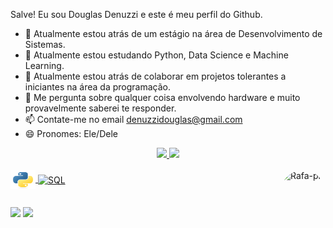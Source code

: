 
Salve! Eu sou Douglas Denuzzi e este é meu perfil do Github.

- 🔭 Atualmente estou atrás de um estágio na área de Desenvolvimento de Sistemas.
- 🌱 Atualmente estou estudando Python, Data Science e Machine Learning.
- 👯 Atualmente estou atrás de colaborar em projetos tolerantes a iniciantes na área da programação.
- 💬 Me pergunta sobre qualquer coisa envolvendo hardware e muito provavelmente saberei te responder.
- 📫 Contate-me no email denuzzidouglas@gmail.com
- 😄 Pronomes: Ele/Dele

<div align="center">
  <a href="https://github.com/karpaguy">
  <img height="130em" src="https://github-readme-stats.vercel.app/api?username=karpaguy&show_icons=true&theme=algolia&include_all_commits=true&count_private=true"/>
  <img height="130em" src="https://github-readme-stats.vercel.app/api/top-langs/?username=karpaguy&layout=compact&langs_count=7&theme=algolia"/>
</div>
<div style="display: inline_block"><br>
  <img align="center" alt="Python" height="30" width="40" src="https://raw.githubusercontent.com/devicons/devicon/master/icons/python/python-original.svg">
  <img align="center" alt="SQL" height="30" width="40" src="https://cdn.jsdelivr.net/gh/devicons/devicon/icons/mysql/mysql-original.svg"">
  <img align="right" alt="Rafa-pic" height="150" style="border-radius:50px;" src="https://cdn.discordapp.com/attachments/656566395936571423/952613824333242448/CodeSorcerer.png?width=676&height=676">
</div>
  
##

<div>
  <a href = "mailto:denuzzidouglas@gmail.com"><img src="https://img.shields.io/badge/-Gmail-%23333?style=for-the-badge&logo=gmail&logoColor=white" target="_blank"></a>
 </a> 
  <a href="https://www.linkedin.com/in/douglasdenuzzi/" target="_blank"><img src="https://img.shields.io/badge/-LinkedIn-%230077B5?style=for-the-badge&logo=linkedin&logoColor=white" target="_blank"></a>
</div>
